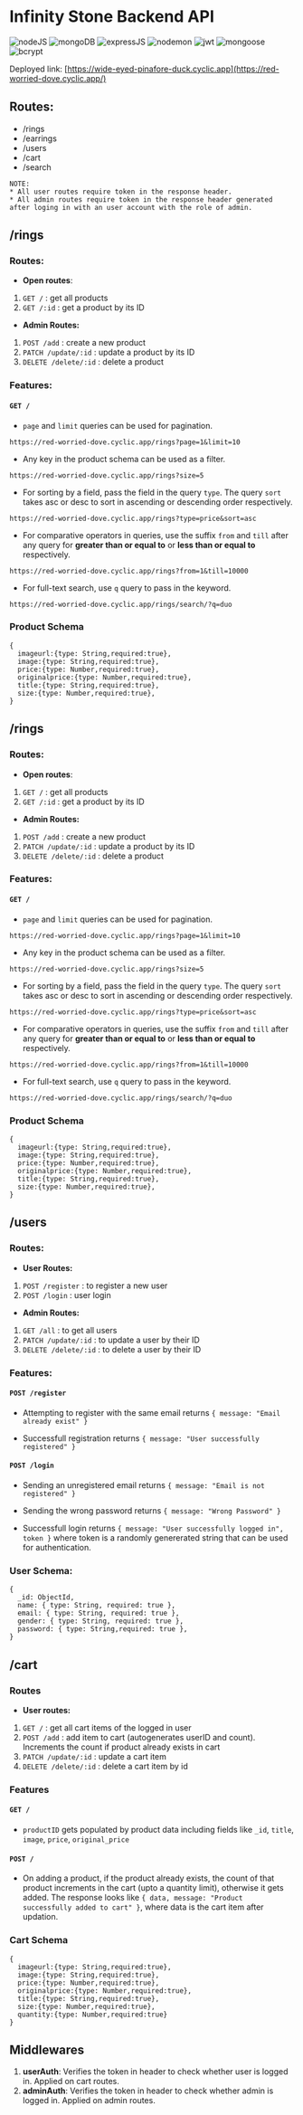 # Infinity Stone Backend API
![nodeJS](https://img.shields.io/badge/Node.js-339933?style=for-the-badge&logo=nodedotjs&logoColor=white)
![mongoDB](https://img.shields.io/badge/MongoDB-000000?style=for-the-badge&logo=mongodb&logoColor=4EA94B)
![expressJS](https://img.shields.io/badge/Express.js-000000?style=for-the-badge&logo=express&logoColor=white)
![nodemon](https://img.shields.io/badge/Nodemon-000000?style=for-the-badge&logo=Nodemon&logoColor=76D04B)
![jwt](https://img.shields.io/badge/JWT-000000?style=for-the-badge&logo=JSON%20web%20tokens&logoColor=white)
![mongoose](https://img.shields.io/badge/Mongoose-000000?style=for-the-badge)
![bcrypt](https://img.shields.io/badge/Bcrypt-000000?style=for-the-badge)

Deployed link: [https://wide-eyed-pinafore-duck.cyclic.app](https://red-worried-dove.cyclic.app/)

## Routes:

- /rings
- /earrings
- /users
- /cart
- /search

```
NOTE:
* All user routes require token in the response header.
* All admin routes require token in the response header generated after loging in with an user account with the role of admin.
```

## /rings

### Routes:

- **Open routes**:

1. `GET /` : get all products
2. `GET /:id` : get a product by its ID

- **Admin Routes:**

1. `POST /add` : create a new product
2. `PATCH /update/:id` : update a product by its ID
3. `DELETE /delete/:id` : delete a product

### Features:

#### `GET /`

- `page` and `limit` queries can be used for pagination.

```
https://red-worried-dove.cyclic.app/rings?page=1&limit=10
```

- Any key in the product schema can be used as a filter.

```
https://red-worried-dove.cyclic.app/rings?size=5
```

- For sorting by a field, pass the field in the query `type`. The query `sort` takes asc or desc to sort in ascending or descending order respectively.

```
https://red-worried-dove.cyclic.app/rings?type=price&sort=asc
```

- For comparative operators in queries, use the suffix `from` and `till` after any query for **greater than or equal to** or **less than or equal to** respectively.

```
https://red-worried-dove.cyclic.app/rings?from=1&till=10000
```

- For full-text search, use `q` query to pass in the keyword.

```
https://red-worried-dove.cyclic.app/rings/search/?q=duo
```

### Product Schema

```
{
  imageurl:{type: String,required:true},
  image:{type: String,required:true},
  price:{type: Number,required:true},
  originalprice:{type: Number,required:true},
  title:{type: String,required:true},
  size:{type: Number,required:true},
}
```

## /rings

### Routes:

- **Open routes**:

1. `GET /` : get all products
2. `GET /:id` : get a product by its ID

- **Admin Routes:**

1. `POST /add` : create a new product
2. `PATCH /update/:id` : update a product by its ID
3. `DELETE /delete/:id` : delete a product

### Features:

#### `GET /`

- `page` and `limit` queries can be used for pagination.

```
https://red-worried-dove.cyclic.app/rings?page=1&limit=10
```

- Any key in the product schema can be used as a filter.

```
https://red-worried-dove.cyclic.app/rings?size=5
```

- For sorting by a field, pass the field in the query `type`. The query `sort` takes asc or desc to sort in ascending or descending order respectively.

```
https://red-worried-dove.cyclic.app/rings?type=price&sort=asc
```

- For comparative operators in queries, use the suffix `from` and `till` after any query for **greater than or equal to** or **less than or equal to** respectively.

```
https://red-worried-dove.cyclic.app/rings?from=1&till=10000
```

- For full-text search, use `q` query to pass in the keyword.

```
https://red-worried-dove.cyclic.app/rings/search/?q=duo
```

### Product Schema

```
{
  imageurl:{type: String,required:true},
  image:{type: String,required:true},
  price:{type: Number,required:true},
  originalprice:{type: Number,required:true},
  title:{type: String,required:true},
  size:{type: Number,required:true},
}
```

## /users

### Routes:

- **User Routes:**

1. `POST /register` : to register a new user
2. `POST /login` : user login

- **Admin Routes:**

1. `GET /all` : to get all users
2. `PATCH /update/:id` : to update a user by their ID
3. `DELETE /delete/:id` : to delete a user by their ID

### Features:

#### `POST /register`

- Attempting to register with the same email returns `{ message: "Email already exist" }`

- Successfull registration returns `{ message: "User successfully registered" }`

#### `POST /login`

- Sending an unregistered email returns `{ message: "Email is not registered" }`

- Sending the wrong password returns `{ message: "Wrong Password" }`

* Successfull login returns `{ message: "User successfully logged in", token }` where token is a randomly genererated string that can be used for authentication.

### User Schema:

```
{
  _id: ObjectId,
  name: { type: String, required: true },
  email: { type: String, required: true },
  gender: { type: String, required: true },
  password: { type: String,required: true },
}
```

## /cart

### Routes

- **User routes:**

1. `GET /` : get all cart items of the logged in user
2. `POST /add` : add item to cart (autogenerates userID and count). Increments the count if product already exists in cart
3. `PATCH /update/:id` : update a cart item
4. `DELETE /delete/:id` : delete a cart item by id

### Features

#### `GET /`

- `productID` gets populated by product data including fields like `_id`, `title`, `image`, `price`, `original_price`

#### `POST /`

- On adding a product, if the product already exists, the count of that product increments in the cart (upto a quantity limit), otherwise it gets added. The response looks like `{ data, message: "Product successfully added to cart" }`, where data is the cart item after updation.

### Cart Schema

```
{
  imageurl:{type: String,required:true},
  image:{type: String,required:true},
  price:{type: Number,required:true},
  originalprice:{type: Number,required:true},
  title:{type: String,required:true},
  size:{type: Number,required:true},
  quantity:{type: Number,required:true}
}
```

## Middlewares

1. **userAuth**: Verifies the token in header to check whether user is logged in. Applied on cart routes.
2. **adminAuth**: Verifies the token in header to check whether admin is logged in. Applied on admin routes.
